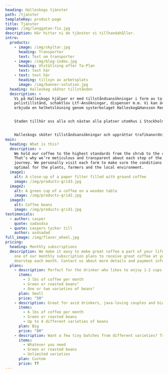 ```yaml
---
heading: Halleskogs tjänster
path: /tjanster
templateKey: product-page
title: Tjänster
image: /img/langgatan-fix.jpg
description: Här hittar ni de tjänster vi tillhandahåller.
intro:
  products:
    - image: /img/skyltar.jpg
      heading: Transporter
      text: Text om transporter
    - image: /img/blog-index.jpg
      heading: Utställning efter Ta-Plan
      text: text här
    - text: text här
      heading: tillsyn av arbetsplats
      image: /img/banner-solution.jpg
  heading: Halleskog sköter tillstånden
  description: >
    Vi på Halleskogs hjälper er med tillståndsansökningar i form av ta-planer,
    polistillstånd, schaktlov Ltf-Ansökningar, dispenser m.m. Vi kan även
    erbjuda en helhetslösning genom systerbolaget Halleskog&Hansson Rental AB.


    Staden tillhör oss alla och nästan alla platser utomhus i Stockholms stad där allmänheten kan röra sig är offentlig plats: trottoaren, torget och parken. Även en del ytor inomhus är offentlig plats, till exempel passager i inomhusgallerior. Om en offentlig plats skall användas till något annat än vad som sägs i detaljplanen behövs polistillstånd.


    Halleskogs sköter tillståndsansökningar och upprättar trafikanordnings- och APD-planer för entreprenörer inom branscher som vatten och avlopp, gas, fjärrvärme, fjärrkyla, el, tele, renoveringar av fastigheter gator och nybyggnation av fastigheter gator m.m.
main:
  heading: What is this?
  description: >
    We hold our coffee to the highest standards from the shrub to the cup.
    That’s why we’re meticulous and transparent about each step of the coffee’s
    journey. We personally visit each farm to make sure the conditions are
    optimal for the plants, farmers and the local environment.
  image1:
    alt: A close-up of a paper filter filled with ground coffee
    image: /img/products-grid3.jpg
  image2:
    alt: A green cup of a coffee on a wooden table
    image: /img/products-grid2.jpg
  image3:
    alt: Coffee beans
    image: /img/products-grid1.jpg
testimonials:
  - author: casper
    quote: sadasdsa
  - quote: caspers tycker till
    author: asdsadad
full_image: /img/flavor_wheel.jpg
pricing:
  heading: Monthly subscriptions
  description: We make it easy to make great coffee a part of your life. Choose
    one of our monthly subscription plans to receive great coffee at your
    doorstep each month. Contact us about more details and payment info.
  plans:
    - description: Perfect for the drinker who likes to enjoy 1-2 cups per day.
      items:
        - 3 lbs of coffee per month
        - Green or roasted beans"
        - One or two varieties of beans"
      plan: Small
      price: "50"
    - description: Great for avid drinkers, java-loving couples and bigger crowds
      items:
        - 6 lbs of coffee per month
        - Green or roasted beans
        - Up to 4 different varieties of beans
      plan: Big
      price: "80"
    - description: Want a few tiny batches from different varieties? Try our custom plan
      items:
        - Whatever you need
        - Green or roasted beans
        - Unlimited varieties
      plan: Custom
      price: ??
---
```

